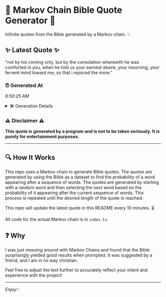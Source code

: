 # 📖 Markov Chain Bible Quote Generator 📖

Infinite quotes from the Bible generated by a Markov chain. ✨

## ✨ Latest Quote ✨
"not by his coming only, but by the consolation wherewith he was comforted in you, when he told us your earnest desire, your mourning, your fervent mind toward me; so that i rejoiced the more."

### ⏰ Generated At
*6:50:25 AM*

<details>
    <summary>🛠️ Generation Details</summary>
    <p>
        <strong>🌱 Seed:</strong> not<br>
        <strong>🔄 Iterations:</strong> 34<br>
        <strong>📜 Context History:</strong><br>[ not ]: by<br>[ not, by ]: his<br>[ not, by, his ]: coming<br>[ not, by, his, coming ]: only,<br>[ not, by, his, coming, only, ]: but<br>[ not, by, his, coming, only,, but ]: by<br>[ by, his, coming, only,, but, by ]: the<br>[ his, coming, only,, but, by, the ]: consolation<br>[ coming, only,, but, by, the, consolation ]: wherewith<br>[ only,, but, by, the, consolation, wherewith ]: he<br>[ but, by, the, consolation, wherewith, he ]: was<br>[ by, the, consolation, wherewith, he, was ]: comforted<br>[ the, consolation, wherewith, he, was, comforted ]: in<br>[ consolation, wherewith, he, was, comforted, in ]: you,<br>[ wherewith, he, was, comforted, in, you, ]: when<br>[ he, was, comforted, in, you,, when ]: he<br>[ was, comforted, in, you,, when, he ]: told<br>[ comforted, in, you,, when, he, told ]: us<br>[ in, you,, when, he, told, us ]: your<br>[ you,, when, he, told, us, your ]: earnest<br>[ when, he, told, us, your, earnest ]: desire,<br>[ he, told, us, your, earnest, desire, ]: your<br>[ told, us, your, earnest, desire,, your ]: mourning,<br>[ us, your, earnest, desire,, your, mourning, ]: your<br>[ your, earnest, desire,, your, mourning,, your ]: fervent<br>[ earnest, desire,, your, mourning,, your, fervent ]: mind<br>[ desire,, your, mourning,, your, fervent, mind ]: toward<br>[ your, mourning,, your, fervent, mind, toward ]: me;<br>[ mourning,, your, fervent, mind, toward, me; ]: so<br>[ your, fervent, mind, toward, me;, so ]: that<br>[ fervent, mind, toward, me;, so, that ]: i<br>[ mind, toward, me;, so, that, i ]: rejoiced<br>[ toward, me;, so, that, i, rejoiced ]: the<br>[ me;, so, that, i, rejoiced, the ]: more.<br>
    </p>
</details>

### ⚠️ Disclaimer ⚠️
**This quote is generated by a program and is not to be taken seriously. It is purely for entertainment purposes.**

---

## 🔍 How It Works

This repo uses a Markov chain to generate Bible quotes. The quotes are generated by using the Bible as a dataset to find the probability of a word appearing after a sequence of words. The quotes are generated by starting with a random word and then selecting the next word based on the probability of it appearing after the current sequence of words. This process is repeated until the desired length of the quote is reached.

This repo will update the latest quote in this README every 10 minutes. ⏳

All code for the actual Markov chain is in `index.ts`.

## ❓ Why

I was just messing around with Markov Chains and found that the Bible surprisingly yielded good results when prompted. 
It was suggested by a friend, and I am in no way christian.

Feel free to adjust the text further to accurately reflect your intent and experience with the project!

---

*Enjoy*✨
